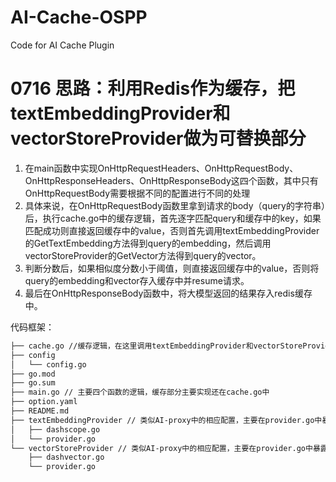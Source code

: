 # AI-Cache-OSPP
 Code for AI Cache Plugin

# 0716 思路：利用Redis作为缓存，把textEmbeddingProvider和vectorStoreProvider做为可替换部分
1. 在main函数中实现OnHttpRequestHeaders、OnHttpRequestBody、OnHttpResponseHeaders、OnHttpResponseBody这四个函数，其中只有OnHttpRequestBody需要根据不同的配置进行不同的处理
2. 具体来说，在OnHttpRequestBody函数里拿到请求的body（query的字符串）后，执行cache.go中的缓存逻辑，首先逐字匹配query和缓存中的key，如果匹配成功则直接返回缓存中的value，否则首先调用textEmbeddingProvider的GetTextEmbedding方法得到query的embedding，然后调用vectorStoreProvider的GetVector方法得到query的vector。
3. 判断分数后，如果相似度分数小于阈值，则直接返回缓存中的value，否则将query的embedding和vector存入缓存中并resume请求。
4. 最后在OnHttpResponseBody函数中，将大模型返回的结果存入redis缓存中。

代码框架：
```bash
├── cache.go //缓存逻辑，在这里调用textEmbeddingProvider和vectorStoreProvider
├── config
│   └── config.go
├── go.mod
├── go.sum
├── main.go // 主要四个函数的逻辑，缓存部分主要实现还在cache.go中
├── option.yaml
├── README.md
├── textEmbeddingProvider // 类似AI-proxy中的相应配置，主要在provider.go中暴露接口，其他具体实现可以单独写一个go文件
│   ├── dashscope.go
│   └── provider.go
└── vectorStoreProvider // 类似AI-proxy中的相应配置，主要在provider.go中暴露接口，其他具体实现可以单独写一个go文件
    ├── dashvector.go
    └── provider.go
```